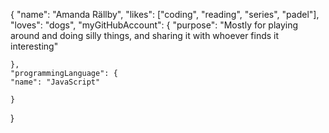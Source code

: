 {
    "name": "Amanda Rällby", 
    "likes": ["coding", "reading", "series", "padel"], 
    "loves": "dogs", 
    "myGitHubAccount": {
      "purpose": "Mostly for playing around and doing silly things, and sharing it with whoever finds it interesting"
      
    },
    "programmingLanguage": {
    "name": "JavaScript"
    
    }
}

